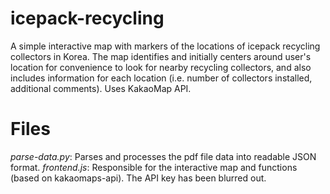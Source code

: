 # icepack-recycling

A simple interactive map with markers of the locations of icepack recycling collectors in Korea. The map identifies and initially centers around user's location for convenience to look for nearby recycling collectors, and also includes information for each location (i.e. number of collectors installed, additional comments). Uses KakaoMap API.

# Files

*parse-data.py*: Parses and processes the pdf file data into readable JSON format.
*frontend.js*: Responsible for the interactive map and functions (based on kakaomaps-api). The API key has been blurred out.
